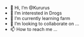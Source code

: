 - 👋 Hi, I’m @Kururus
- 👀 I’m interested in Drogs
- 🌱 I’m currently learning farm
- 💞️ I’m looking to collaborate on ...
- 📫 How to reach me ...

<!---
Kururus/Kururus is a ✨ special ✨ repository because its `README.md` (this file) appears on your GitHub profile.
You can click the Preview link to take a look at your changes.
--->
